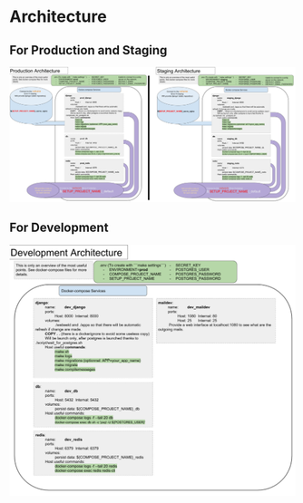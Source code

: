 # Architecture

## For Production and Staging
![archi_prod_staging](img/archi_API_prod_staging_v1.png)

## For Development
![archi_dev](img/archi_API_dev_v1.png)

